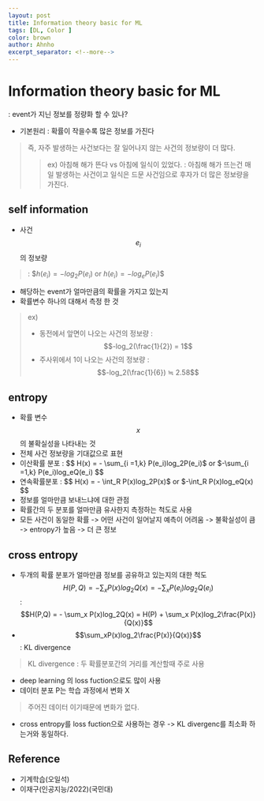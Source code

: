 ```yaml
---
layout: post
title: Information theory basic for ML
tags: [DL, Color ]
color: brown
author: Ahnho
excerpt_separator: <!--more-->
---
```


# Information theory  basic for ML

: event가 지닌 정보를 정량화 할 수 있나?

- 기본원리 : 확률이 작을수록 많은 정보를 가진다

<!--more-->

>  즉, 자주 발생하는 사건보다는 잘 일어나지 않는 사건의 정보량이 더 많다.
>  > ex) 아침해 해가 뜬다 vs 아침에 일식이 있었다. 
>  >  : 아침해 해가 뜨는건 매일 발생하는 사건이고 일식은 드문 사건임으로  후자가 더 많은 정보량을 가진다.


## self information 
- 사건 $$e_i$$ 의 정보량 
> : $$h(e_i) =  -log_2P(e_i)$ or $h(e_i) =  -log_eP(e_i)$$ 
- 해당하는 event가 얼마만큼의 확률을 가지고 있는지
- 확률변수 하나의 대해서 측정 한 것
>ex)
>- 동전에서 앞면이 나오는 사건의 정보량 :  $$-log_2(\frac{1}{2}) = 1$$
>- 주사위에서 1이 나오는 사건의 정보량  : $$-log_2(\frac{1}{6}) ≒ 2.58$$

## entropy
- 확률 변수 $$x$$의 불확실성을 나타내는 것
- 전체 사건 정보량을 기대값으로 표현 
- 이산확률 분포 : $$ H(x) = - \sum_{i =1,k}  P(e_i)log_2P(e_i)$  or $-\sum_{i =1,k} P(e_i)log_eQ(e_i) $$
- 연속확률분포 : $$ H(x) = - \int_R  P(x)log_2P(x)$ or $-\int_R P(x)log_eQ(x) $$
- 정보를 얼마만큼 보내느냐에 대한 관점
- 확률간의 두 분포를 얼마만큼 유사한지 측정하는 척도로 사용
- 모든 사건이 동일한 확률 -> 어떤 사건이 일어날지 예측이 어려움  -> 불확실성이 큼 -> entropy가 높음 -> 더 큰 정보

## cross entropy
- 두개의 확률 분포가 얼마만큼 정보를 공유하고 있는지의 대한 척도 
 $$ H(P,Q) = - \sum_x P(x)log_2Q(x) = -\sum_x P(e_i)log_2Q(e_i) $$
: $$H(P,Q) = - \sum_x P(x)log_2Q(x) = H(P) + \sum_x P(x)log_2\frac{P(x)}{Q(x)}$$
- $$\sum_xP(x)log_2\frac{P(x)}{Q(x)}$$ : KL divergence
> KL divergence :  두 확률분포간의 거리를 계산할때 주로 사용 
- deep learning 의  loss fuction으로도 많이 사용 
- 데이터  분포 P는 학습 과정에서 변화 X 
> 주어진 데이터 이기때문에 변화가 없다.
- cross entropy를 loss fuction으로 사용하는 경우 -> KL divergenc를 최소화 하는거와 동일하다.

## Reference
- 기계학습(오일석)
- 이재구(인공지능/2022)(국민대)
